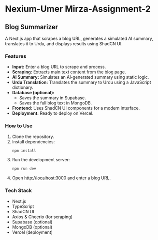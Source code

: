 # Nexium-Umer Mirza-Assignment-2

## Blog Summarizer

A Next.js app that scrapes a blog URL, generates a simulated AI summary, translates it to Urdu, and displays results using ShadCN UI.

### Features

- **Input:** Enter a blog URL to scrape and process.
- **Scraping:** Extracts main text content from the blog page.
- **AI Summary:** Simulates an AI-generated summary using static logic.
- **Urdu Translation:** Translates the summary to Urdu using a JavaScript dictionary.
- **Database (optional):**
  - Saves the summary in Supabase.
  - Saves the full blog text in MongoDB.
- **Frontend:** Uses ShadCN UI components for a modern interface.
- **Deployment:** Ready to deploy on Vercel.

### How to Use

1. Clone the repository.
2. Install dependencies:
   ```bash
   npm install
   ```
3. Run the development server:
   ```bash
   npm run dev
   ```
4. Open [http://localhost:3000](http://localhost:3000) and enter a blog URL.

### Tech Stack

- Next.js
- TypeScript
- ShadCN UI
- Axios & Cheerio (for scraping)
- Supabase (optional)
- MongoDB (optional)
- Vercel (deployment)


